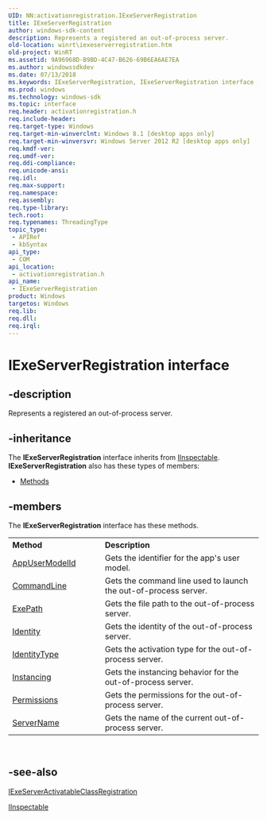 ```yaml
---
UID: NN:activationregistration.IExeServerRegistration
title: IExeServerRegistration
author: windows-sdk-content
description: Represents a registered an out-of-process server.
old-location: winrt\iexeserverregistration.htm
old-project: WinRT
ms.assetid: 9A96968D-B9BD-4C47-B626-69B6EA6AE7EA
ms.author: windowssdkdev
ms.date: 07/13/2018
ms.keywords: IExeServerRegistration, IExeServerRegistration interface [Windows Runtime], IExeServerRegistration interface [Windows Runtime],described, activationregistration/IExeServerRegistration, winrt.iexeserverregistration
ms.prod: windows
ms.technology: windows-sdk
ms.topic: interface
req.header: activationregistration.h
req.include-header: 
req.target-type: Windows
req.target-min-winverclnt: Windows 8.1 [desktop apps only]
req.target-min-winversvr: Windows Server 2012 R2 [desktop apps only]
req.kmdf-ver: 
req.umdf-ver: 
req.ddi-compliance: 
req.unicode-ansi: 
req.idl: 
req.max-support: 
req.namespace: 
req.assembly: 
req.type-library: 
tech.root: 
req.typenames: ThreadingType
topic_type:
 - APIRef
 - kbSyntax
api_type:
 - COM
api_location:
 - activationregistration.h
api_name:
 - IExeServerRegistration
product: Windows
targetos: Windows
req.lib: 
req.dll: 
req.irql: 
---
```


# IExeServerRegistration interface


## -description


Represents a registered an out-of-process server.


## -inheritance

The <b xmlns:loc="http://microsoft.com/wdcml/l10n">IExeServerRegistration</b> interface inherits from <a href="https://msdn.microsoft.com/0657E51F-D4C0-46C6-927D-B01E54B6846C">IInspectable</a>. <b>IExeServerRegistration</b> also has these types of members:
<ul>
<li><a href="https://docs.microsoft.com/">Methods</a></li>
</ul>

## -members

The <b>IExeServerRegistration</b> interface has these methods.
<table class="members" id="memberListMethods">
<tr>
<th align="left" width="37%">Method</th>
<th align="left" width="63%">Description</th>
</tr>
<tr data="declared;">
<td align="left" width="37%">
<a href="https://msdn.microsoft.com/DC0E3542-662F-43B8-968B-9F565D9D9278">AppUserModelId</a>
</td>
<td align="left" width="63%">
Gets the identifier for the app's user model.

</td>
</tr>
<tr data="declared;">
<td align="left" width="37%">
<a href="https://msdn.microsoft.com/library/windows/hardware/dn953814">CommandLine</a>
</td>
<td align="left" width="63%">
Gets the command line used to launch the out-of-process server.

</td>
</tr>
<tr data="declared;">
<td align="left" width="37%">
<a href="https://msdn.microsoft.com/69E8D576-B842-4CD4-8D93-87E4E08D11CA">ExePath</a>
</td>
<td align="left" width="63%">
Gets the file path to the out-of-process server.

</td>
</tr>
<tr data="declared;">
<td align="left" width="37%">
<a href="https://msdn.microsoft.com/DA667D7C-323B-412D-AF9E-03402223292A">Identity</a>
</td>
<td align="left" width="63%">
Gets the identity of the out-of-process server.

</td>
</tr>
<tr data="declared;">
<td align="left" width="37%">
<a href="https://msdn.microsoft.com/library/windows/hardware/jj159059">IdentityType</a>
</td>
<td align="left" width="63%">
Gets the activation type for the out-of-process server.

</td>
</tr>
<tr data="declared;">
<td align="left" width="37%">
<a href="https://msdn.microsoft.com/23618FBC-2404-4AB7-9842-7FD439F677B1">Instancing</a>
</td>
<td align="left" width="63%">
Gets the instancing behavior for the out-of-process server.

</td>
</tr>
<tr data="declared;">
<td align="left" width="37%">
<a href="https://msdn.microsoft.com/06267C33-11B4-4B55-8D2C-A20926EE89DF">Permissions</a>
</td>
<td align="left" width="63%">
Gets the permissions for the out-of-process server.

</td>
</tr>
<tr data="declared;">
<td align="left" width="37%">
<a href="https://msdn.microsoft.com/library/windows/hardware/mt764014">ServerName</a>
</td>
<td align="left" width="63%">
Gets the name of the current out-of-process server.

</td>
</tr>
</table> 


## -see-also




<a href="https://msdn.microsoft.com/1D8F7B12-2883-478D-B83D-84AC47D512E4">IExeServerActivatableClassRegistration</a>



<a href="https://msdn.microsoft.com/0657E51F-D4C0-46C6-927D-B01E54B6846C">IInspectable</a>
 

 

